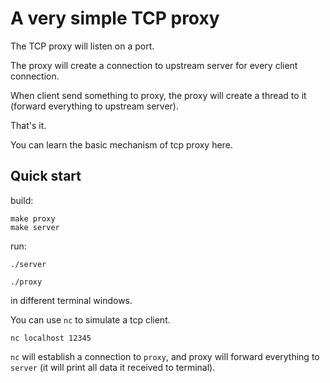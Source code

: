 # A very simple TCP proxy

The TCP proxy will listen on a port.

The proxy will create a connection to upstream server for every client connection.

When client send something to proxy, the proxy will create a thread to it (forward everything to upstream server).

That's it.

You can learn the basic mechanism of tcp proxy here.


## Quick start

build:

```shell
make proxy
make server
```

run:

```shell
./server
```

```shell
./proxy
```

in different terminal windows.


You can use `nc` to simulate a tcp client.

```shell
nc localhost 12345
```

`nc` will establish a connection to `proxy`, and proxy will forward everything to `server` (it will print all data it received to terminal).